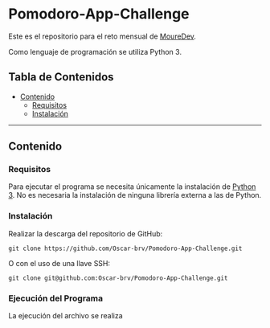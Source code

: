 # Pomodoro-App-Challenge

Este es el repositorio para el reto mensual de [MoureDev](https://github.com/mouredev/Monthly-App-Challenge-2022).

Como lenguaje de programación se utiliza Python 3.

## Tabla de Contenidos

* [Contenido](#contenido)
  * [Requisitos](#requisitos)
  * [Instalación](#instalación)

***

## Contenido

### Requisitos

Para ejecutar el programa se necesita únicamente la instalación de [Python 3](https://www.python.org/downloads/). No es necesaria la instalación de ninguna librería externa a las de Python.


### Instalación

Realizar la descarga del repositorio de GitHub:

``` Command Line
git clone https://github.com/Oscar-brv/Pomodoro-App-Challenge.git
```

O con el uso de una llave SSH:

``` Command Line
git clone git@github.com:Oscar-brv/Pomodoro-App-Challenge.git
```

### Ejecución del Programa

La ejecución del archivo se realiza 
